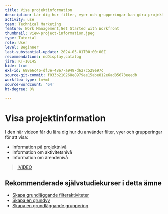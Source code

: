 ```yaml
---
title: Visa projektinformation
description: Lär dig hur filter, vyer och grupperingar kan göra projektinformation lättsynlig så att du kan hantera projekt.
activity: use
team: Technical Marketing
feature: Work Management,Get Started with Workfront
thumbnail: view-project-information.jpeg
type: Tutorial
role: User
level: Beginner
last-substantial-update: 2024-05-01T00:00:00Z
recommendations: noDisplay,catalog
jira: KT-10145
hide: true
exl-id: 688e6c46-df3e-48e7-a949-d627c529e97c
source-git-commit: f033b210268e8979ee15abe812e6ad85673eeedb
workflow-type: tm+mt
source-wordcount: '64'
ht-degree: 0%

---
```


# Visa projektinformation

I den här videon får du lära dig hur du använder filter, vyer och grupperingar för att visa:

* Information på projektnivå
* Information om aktivitetsnivå
* Information om ärendenivå

>[!VIDEO](https://video.tv.adobe.com/v/3428815/?quality=12&learn=on)

## Rekommenderade självstudiekurser i detta ämne

* [Skapa grundläggande filteraktiviteter](/help/reporting/basic-reporting/create-a-basic-filter-activity.md)
* [Skapa en grundvy](/help/reporting/basic-reporting/create-a-basic-view.md)
* [Skapa en grundläggande gruppering](/help/reporting/basic-reporting/create-a-basic-grouping.md)
